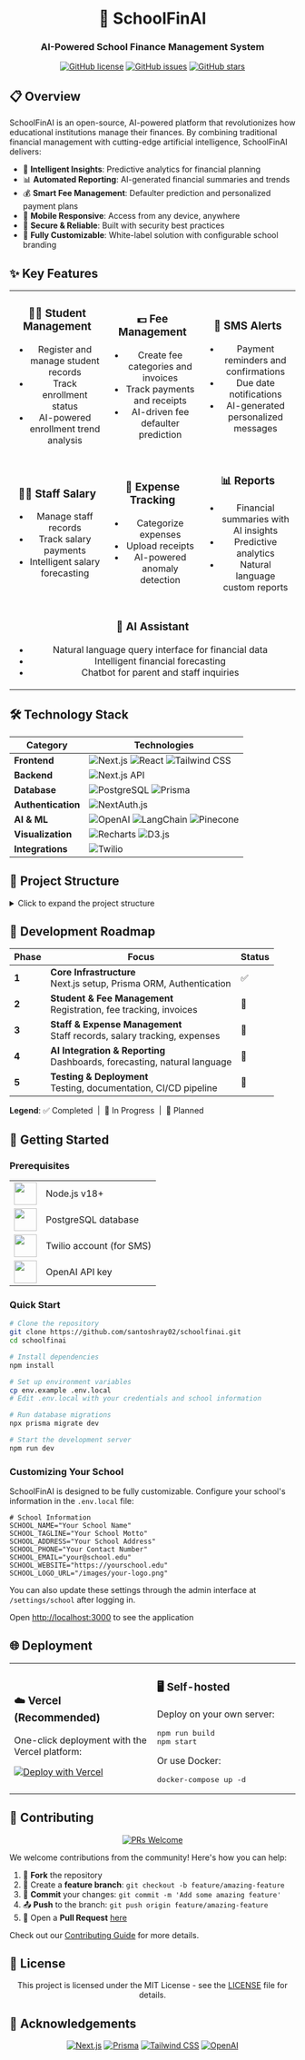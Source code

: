 <div align="center">

# 🏫 SchoolFinAI

### AI-Powered School Finance Management System

[![GitHub license](https://img.shields.io/github/license/santoshray02/schoolfinai)](https://github.com/santoshray02/schoolfinai/blob/main/LICENSE)
[![GitHub issues](https://img.shields.io/github/issues/santoshray02/schoolfinai)](https://github.com/santoshray02/schoolfinai/issues)
[![GitHub stars](https://img.shields.io/github/stars/santoshray02/schoolfinai)](https://github.com/santoshray02/schoolfinai/stargazers)

</div>

## 📋 Overview

SchoolFinAI is an open-source, AI-powered platform that revolutionizes how educational institutions manage their finances. By combining traditional financial management with cutting-edge artificial intelligence, SchoolFinAI delivers:

- 🤖 **Intelligent Insights**: Predictive analytics for financial planning
- 📊 **Automated Reporting**: AI-generated financial summaries and trends
- 💰 **Smart Fee Management**: Defaulter prediction and personalized payment plans
- 📱 **Mobile Responsive**: Access from any device, anywhere
- 🔐 **Secure & Reliable**: Built with security best practices
- 🎨 **Fully Customizable**: White-label solution with configurable school branding

## ✨ Key Features

<table>
  <tr>
    <td width="33%" align="center">
      <h3>👨‍🎓 Student Management</h3>
      <ul>
        <li>Register and manage student records</li>
        <li>Track enrollment status</li>
        <li>AI-powered enrollment trend analysis</li>
      </ul>
    </td>
    <td width="33%" align="center">
      <h3>💵 Fee Management</h3>
      <ul>
        <li>Create fee categories and invoices</li>
        <li>Track payments and receipts</li>
        <li>AI-driven fee defaulter prediction</li>
      </ul>
    </td>
    <td width="33%" align="center">
      <h3>📱 SMS Alerts</h3>
      <ul>
        <li>Payment reminders and confirmations</li>
        <li>Due date notifications</li>
        <li>AI-generated personalized messages</li>
      </ul>
    </td>
  </tr>
  <tr>
    <td width="33%" align="center">
      <h3>👩‍💼 Staff Salary</h3>
      <ul>
        <li>Manage staff records</li>
        <li>Track salary payments</li>
        <li>Intelligent salary forecasting</li>
      </ul>
    </td>
    <td width="33%" align="center">
      <h3>📝 Expense Tracking</h3>
      <ul>
        <li>Categorize expenses</li>
        <li>Upload receipts</li>
        <li>AI-powered anomaly detection</li>
      </ul>
    </td>
    <td width="33%" align="center">
      <h3>📊 Reports</h3>
      <ul>
        <li>Financial summaries with AI insights</li>
        <li>Predictive analytics</li>
        <li>Natural language custom reports</li>
      </ul>
    </td>
  </tr>
  <tr>
    <td colspan="3" align="center">
      <h3>🤖 AI Assistant</h3>
      <ul>
        <li>Natural language query interface for financial data</li>
        <li>Intelligent financial forecasting</li>
        <li>Chatbot for parent and staff inquiries</li>
      </ul>
    </td>
  </tr>
</table>

## 🛠️ Technology Stack

<div align="center">

| Category | Technologies |
|---------|-------------|
| **Frontend** | ![Next.js](https://img.shields.io/badge/Next.js-000000?style=for-the-badge&logo=next.js&logoColor=white) ![React](https://img.shields.io/badge/React-61DAFB?style=for-the-badge&logo=react&logoColor=black) ![Tailwind CSS](https://img.shields.io/badge/Tailwind_CSS-38B2AC?style=for-the-badge&logo=tailwind-css&logoColor=white) |
| **Backend** | ![Next.js API](https://img.shields.io/badge/Next.js_API-000000?style=for-the-badge&logo=next.js&logoColor=white) |
| **Database** | ![PostgreSQL](https://img.shields.io/badge/PostgreSQL-336791?style=for-the-badge&logo=postgresql&logoColor=white) ![Prisma](https://img.shields.io/badge/Prisma-2D3748?style=for-the-badge&logo=prisma&logoColor=white) |
| **Authentication** | ![NextAuth.js](https://img.shields.io/badge/NextAuth.js-000000?style=for-the-badge&logo=next.js&logoColor=white) |
| **AI & ML** | ![OpenAI](https://img.shields.io/badge/OpenAI_GPT--4-412991?style=for-the-badge&logo=openai&logoColor=white) ![LangChain](https://img.shields.io/badge/LangChain-3178C6?style=for-the-badge) ![Pinecone](https://img.shields.io/badge/Pinecone-4255FF?style=for-the-badge) |
| **Visualization** | ![Recharts](https://img.shields.io/badge/Recharts-22B5BF?style=for-the-badge) ![D3.js](https://img.shields.io/badge/D3.js-F9A03C?style=for-the-badge&logo=d3.js&logoColor=white) |
| **Integrations** | ![Twilio](https://img.shields.io/badge/Twilio-F22F46?style=for-the-badge&logo=twilio&logoColor=white) |

</div>

## 📂 Project Structure

<details>
<summary>Click to expand the project structure</summary>

```
schoolfinai/
├── prisma/                  # Database schema and migrations
├── public/                  # Static assets
├── src/
│   ├── app/                 # Next.js App Router
│   │   ├── api/             # API routes
│   │   │   ├── ai/          # AI-related API endpoints
│   │   │   │   ├── forecast/    # Financial forecasting API
│   │   │   │   ├── reports/     # AI report generation
│   │   │   │   ├── query/       # Natural language queries
│   │   │   │   └── chatbot/     # AI chatbot interface
│   │   ├── auth/            # Authentication pages
│   │   ├── dashboard/       # Dashboard and admin pages
│   │   ├── students/        # Student management
│   │   ├── fees/            # Fee management
│   │   ├── staff/           # Staff management
│   │   ├── expenses/        # Expense tracking
│   │   ├── reports/         # Reports and analytics
│   │   ├── settings/        # System settings
│   │   └── page.tsx         # Landing page
│   ├── components/          # Reusable UI components
│   │   ├── ai/              # AI-specific components
│   │   │   ├── QueryInterface.tsx    # Natural language query UI
│   │   │   ├── ChatbotWidget.tsx     # Chatbot interface
│   │   │   ├── PredictionChart.tsx   # AI prediction visualizations
│   │   │   └── SmartReportViewer.tsx # AI-enhanced report viewer
│   ├── lib/                 # Utility functions and shared logic
│   │   ├── ai/              # AI service layer
│   │   │   ├── financial-forecasting.ts # Financial predictions
│   │   │   ├── report-generator.ts      # AI report generation
│   │   │   ├── fee-prediction.ts        # Fee defaulter prediction
│   │   │   ├── communication-generator.ts # Smart messaging
│   │   │   ├── database-query.ts        # Natural language DB queries
│   │   │   ├── expense-analyzer.ts      # Expense categorization
│   │   │   ├── enrollment-analysis.ts   # Student enrollment analysis
│   │   │   └── index.ts                 # AI module exports
│   │   ├── auth.ts          # Authentication utilities
│   │   ├── db.ts            # Database client
│   │   └── sms.ts           # SMS integration
│   ├── types/               # TypeScript type definitions
│   └── utils/               # Helper functions
├── .env.example             # Example environment variables
├── package.json             # Project dependencies
└── README.md                # Project documentation
```
</details>

## 🚀 Development Roadmap

<div align="center">

| Phase | Focus | Status |
|-------|-------|--------|
| **1** | **Core Infrastructure** <br>Next.js setup, Prisma ORM, Authentication | ✅ |
| **2** | **Student & Fee Management** <br>Registration, fee tracking, invoices | 🔄 |
| **3** | **Staff & Expense Management** <br>Staff records, salary tracking, expenses | 📅 |
| **4** | **AI Integration & Reporting** <br>Dashboards, forecasting, natural language | 📅 |
| **5** | **Testing & Deployment** <br>Testing, documentation, CI/CD pipeline | 📅 |

</div>

**Legend**: ✅ Completed &nbsp;|&nbsp; 🔄 In Progress &nbsp;|&nbsp; 📅 Planned

## 🚦 Getting Started

### Prerequisites

<table>
  <tr>
    <td><img src="https://cdn.jsdelivr.net/gh/devicons/devicon/icons/nodejs/nodejs-original.svg" width="40" height="40"/></td>
    <td>Node.js v18+</td>
  </tr>
  <tr>
    <td><img src="https://cdn.jsdelivr.net/gh/devicons/devicon/icons/postgresql/postgresql-original.svg" width="40" height="40"/></td>
    <td>PostgreSQL database</td>
  </tr>
  <tr>
    <td><img src="https://www.vectorlogo.zone/logos/twilio/twilio-icon.svg" width="40" height="40"/></td>
    <td>Twilio account (for SMS)</td>
  </tr>
  <tr>
    <td><img src="https://cdn.jsdelivr.net/gh/devicons/devicon/icons/openai/openai-original.svg" width="40" height="40"/></td>
    <td>OpenAI API key</td>
  </tr>
</table>

### Quick Start

```bash
# Clone the repository
git clone https://github.com/santoshray02/schoolfinai.git
cd schoolfinai

# Install dependencies
npm install

# Set up environment variables
cp env.example .env.local
# Edit .env.local with your credentials and school information

# Run database migrations
npx prisma migrate dev

# Start the development server
npm run dev
```

### Customizing Your School

SchoolFinAI is designed to be fully customizable. Configure your school's information in the `.env.local` file:

```
# School Information
SCHOOL_NAME="Your School Name"
SCHOOL_TAGLINE="Your School Motto"
SCHOOL_ADDRESS="Your School Address"
SCHOOL_PHONE="Your Contact Number"
SCHOOL_EMAIL="your@school.edu"
SCHOOL_WEBSITE="https://yourschool.edu"
SCHOOL_LOGO_URL="/images/your-logo.png"
```

You can also update these settings through the admin interface at `/settings/school` after logging in.

Open [http://localhost:3000](http://localhost:3000) to see the application

## 🌐 Deployment

<table>
  <tr>
    <td width="50%">
      <h3>☁️ Vercel (Recommended)</h3>
      <p>One-click deployment with the Vercel platform:</p>
      <a href="https://vercel.com/new/git/external?repository-url=https%3A%2F%2Fgithub.com%2Fsantoshray02%2Fschoolfinai">
        <img src="https://vercel.com/button" alt="Deploy with Vercel" />
      </a>
    </td>
    <td width="50%">
      <h3>🖥️ Self-hosted</h3>
      <p>Deploy on your own server:</p>
      <pre>npm run build
npm start</pre>
      <p>Or use Docker:</p>
      <pre>docker-compose up -d</pre>
    </td>
  </tr>
</table>

## 👥 Contributing

<div align="center">

[![PRs Welcome](https://img.shields.io/badge/PRs-welcome-brightgreen.svg?style=flat-square)](https://github.com/santoshray02/schoolfinai/pulls)

</div>

We welcome contributions from the community! Here's how you can help:

1. 🍴 **Fork** the repository
2. 🌿 Create a **feature branch**: `git checkout -b feature/amazing-feature`
3. 💾 **Commit** your changes: `git commit -m 'Add some amazing feature'`
4. 📤 **Push** to the branch: `git push origin feature/amazing-feature`
5. 🔄 Open a **Pull Request** [here](https://github.com/santoshray02/schoolfinai/pulls)

Check out our [Contributing Guide](CONTRIBUTING.md) for more details.

## 📄 License

<div align="center">

This project is licensed under the MIT License - see the [LICENSE](LICENSE) file for details.

</div>

## 🙏 Acknowledgements

<div align="center">

[![Next.js](https://img.shields.io/badge/Next.js-000000?style=for-the-badge&logo=next.js&logoColor=white)](https://nextjs.org)
[![Prisma](https://img.shields.io/badge/Prisma-2D3748?style=for-the-badge&logo=prisma&logoColor=white)](https://prisma.io)
[![Tailwind CSS](https://img.shields.io/badge/Tailwind_CSS-38B2AC?style=for-the-badge&logo=tailwind-css&logoColor=white)](https://tailwindcss.com)
[![OpenAI](https://img.shields.io/badge/OpenAI-412991?style=for-the-badge&logo=openai&logoColor=white)](https://openai.com)

</div>
